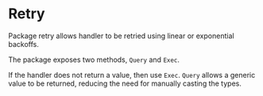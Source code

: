 # Retry 

Package retry allows handler to be retried using linear or exponential backoffs.

The package exposes two methods, `Query` and `Exec`.

If the handler does not return a value, then use `Exec`. `Query` allows a generic value to be returned, reducing the need for manually casting the types.

